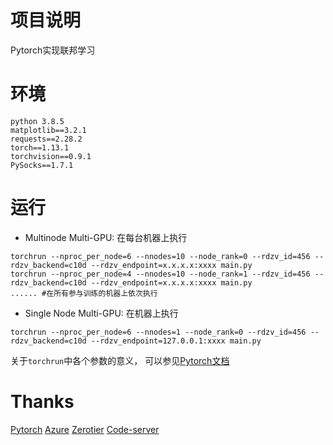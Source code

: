# 项目说明
Pytorch实现联邦学习

# 环境
```
python 3.8.5
matplotlib==3.2.1
requests==2.28.2
torch==1.13.1
torchvision==0.9.1
PySocks==1.7.1
```

# 运行
* Multinode Multi-GPU:
在每台机器上执行
```
torchrun --nproc_per_node=6 --nnodes=10 --node_rank=0 --rdzv_id=456 --rdzv_backend=c10d --rdzv_endpoint=x.x.x.x:xxxx main.py
torchrun --nproc_per_node=4 --nnodes=10 --node_rank=1 --rdzv_id=456 --rdzv_backend=c10d --rdzv_endpoint=x.x.x.x:xxxx main.py
...... #在所有参与训练的机器上依次执行
```

* Single Node Multi-GPU:
在机器上执行
```
torchrun --nproc_per_node=6 --nnodes=1 --node_rank=0 --rdzv_id=456 --rdzv_backend=c10d --rdzv_endpoint=127.0.0.1:xxxx main.py
```
关于`torchrun`中各个参数的意义， 可以参见[Pytorch文档](https://pytorch.org/docs/stable/elastic/run.html#definitions)

# Thanks
[Pytorch](https://pytorch.org/)
[Azure](https://azure.microsoft.com/)
[Zerotier](https://www.zerotier.com/)
[Code-server](https://coder.com/)